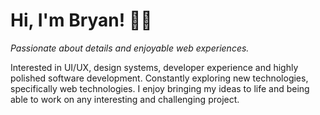 # Hi, I'm Bryan! 👋🏻

_Passionate about details and enjoyable web experiences._

Interested in UI/UX, design systems, developer experience and highly polished software development. Constantly exploring new technologies, specifically web technologies. I enjoy bringing my ideas to life and being able to work on any interesting and challenging project.
